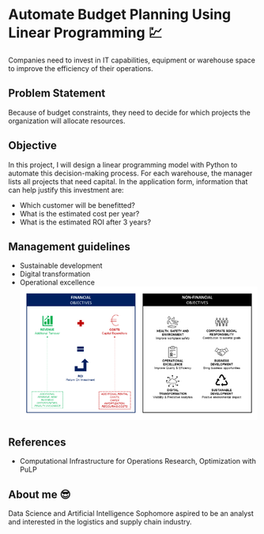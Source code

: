 # Automate Budget Planning Using Linear Programming 💹
Companies need to invest in IT capabilities, equipment or warehouse space to improve the efficiency of their operations.

## Problem Statement
Because of budget constraints, they need to decide for which projects the organization will allocate resources.
 
## Objective
In this project, I will design a linear programming model with Python to automate this decision-making process.
For each warehouse, the manager lists all projects that need capital. In the application form, information that can help justify this investment are:
- Which customer will be benefitted?
- What is the estimated cost per year?
- What is the estimated ROI after 3 years?

## Management guidelines
- Sustainable development
- Digital transformation
- Operational excellence
![](123.png)

## References
- Computational Infrastructure for Operations Research, Optimization with PuLP

## About me 😎
Data Science and Artificial Intelligence Sophomore aspired to be an analyst and interested in the logistics and supply chain industry.
